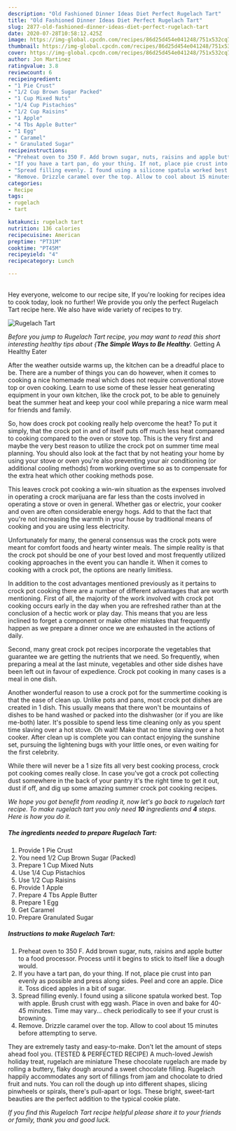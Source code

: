 ```yaml
---
description: "Old Fashioned Dinner Ideas Diet Perfect Rugelach Tart"
title: "Old Fashioned Dinner Ideas Diet Perfect Rugelach Tart"
slug: 2877-old-fashioned-dinner-ideas-diet-perfect-rugelach-tart
date: 2020-07-28T10:58:12.425Z
image: https://img-global.cpcdn.com/recipes/86d25d454e041248/751x532cq70/rugelach-tart-recipe-main-photo.jpg
thumbnail: https://img-global.cpcdn.com/recipes/86d25d454e041248/751x532cq70/rugelach-tart-recipe-main-photo.jpg
cover: https://img-global.cpcdn.com/recipes/86d25d454e041248/751x532cq70/rugelach-tart-recipe-main-photo.jpg
author: Jon Martinez
ratingvalue: 3.8
reviewcount: 6
recipeingredient:
- "1 Pie Crust"
- "1/2 Cup Brown Sugar Packed"
- "1 Cup Mixed Nuts"
- "1/4 Cup Pistachios"
- "1/2 Cup Raisins"
- "1 Apple"
- "4 Tbs Apple Butter"
- "1 Egg"
- " Caramel"
- " Granulated Sugar"
recipeinstructions:
- "Preheat oven to 350 F. Add brown sugar, nuts, raisins and apple butter to a food processor. Process until it begins to stick to itself like a dough would."
- "If you have a tart pan, do your thing. If not, place pie crust into pan evenly as possible and press along sides. Peel and core an apple. Dice it. Toss diced apples in a bit of sugar."
- "Spread filling evenly. I found using a silicone spatula worked best. Top with apple. Brush crust with egg wash. Place in oven and bake for 40-45 minutes. Time may vary... check periodically to see if your crust is browning."
- "Remove. Drizzle caramel over the top. Allow to cool about 15 minutes before attempting to serve."
categories:
- Recipe
tags:
- rugelach
- tart

katakunci: rugelach tart 
nutrition: 136 calories
recipecuisine: American
preptime: "PT31M"
cooktime: "PT45M"
recipeyield: "4"
recipecategory: Lunch

---
```

<br>
Hey everyone, welcome to our recipe site, If you're looking for recipes idea to cook today, look no further! We provide you only the perfect Rugelach Tart recipe here. We also have wide variety of recipes to try.
<br>


![Rugelach Tart](https://img-global.cpcdn.com/recipes/86d25d454e041248/751x532cq70/rugelach-tart-recipe-main-photo.jpg)

<i>Before you jump to Rugelach Tart recipe, you may want to read this short interesting healthy tips about {<strong>The Simple Ways to Be Healthy</strong>.</i>
Getting A Healthy Eater


After the weather outside warms up, the kitchen can be a dreadful place to be. There are a number of things you can do however, when it comes to cooking a nice homemade meal which does not require conventional stove top or oven cooking. Learn to use some of these lesser heat generating equipment in your own kitchen, like the crock pot, to be able to genuinely beat the summer heat and keep your cool while preparing a nice warm meal for friends and family.

So, how does crock pot cooking really help overcome the heat? To put it simply, that the crock pot in and of itself puts off much less heat compared to cooking compared to the oven or stove top. This is the very first and maybe the very best reason to utilize the crock pot on summer time meal planning. You should also look at the fact that by not heating your home by using your stove or oven you're also preventing your air conditioning (or additional cooling methods) from working overtime so as to compensate for the extra heat which other cooking methods pose.

This leaves crock pot cooking a win-win situation as the expenses involved in operating a crock marijuana are far less than the costs involved in operating a stove or oven in general. Whether gas or electric, your cooker and oven are often considerable energy hogs. Add to that the fact that you're not increasing the warmth in your house by traditional means of cooking and you are using less electricity.

Unfortunately for many, the general consensus was the crock pots were meant for comfort foods and hearty winter meals.  The simple reality is that the crock pot should be one of your best loved and most frequently utilized cooking approaches in the event you can handle it. When it comes to cooking with a crock pot, the options are nearly limitless.  



In addition to the cost advantages mentioned previously as it pertains to crock pot cooking there are a number of different advantages that are worth mentioning. First of all, the majority of the work involved with crock pot cooking occurs early in the day when you are refreshed rather than at the conclusion of a hectic work or play day. This means that you are less inclined to forget a component or make other mistakes that frequently happen as we prepare a dinner once we are exhausted in the actions of daily.

Second, many great crock pot recipes incorporate the vegetables that guarantee we are getting the nutrients that we need. So frequently, when preparing a meal at the last minute, vegetables and other side dishes have been left out in favour of expedience. Crock pot cooking in many cases is a meal in one dish.

Another wonderful reason to use a crock pot for the summertime cooking is that the ease of clean up.  Unlike pots and pans, most crock pot dishes are created in 1 dish. This usually means that there won't be mountains of dishes to be hand washed or packed into the dishwasher (or if you are like me-both) later. It's possible to spend less time cleaning only as you spent time slaving over a hot stove. Oh wait! Make that no time slaving over a hot cooker. After clean up is complete you can contact enjoying the sunshine set, pursuing the lightening bugs with your little ones, or even waiting for the first celebrity.

While there will never be a 1 size fits all very best cooking process, crock pot cooking comes really close. In case you've got a crock pot collecting dust somewhere in the back of your pantry it's the right time to get it out, dust if off, and dig up some amazing summer crock pot cooking recipes.


<i>We hope you got benefit from reading it, now let's go back to rugelach tart recipe. To make rugelach tart you only need <strong>10</strong> ingredients and <strong>4</strong> steps. Here is how you do it.
</i>

##### The ingredients needed to prepare Rugelach Tart:

1. Provide 1 Pie Crust
1. You need 1/2 Cup Brown Sugar (Packed)
1. Prepare 1 Cup Mixed Nuts
1. Use 1/4 Cup Pistachios
1. Use 1/2 Cup Raisins
1. Provide 1 Apple
1. Prepare 4 Tbs Apple Butter
1. Prepare 1 Egg
1. Get  Caramel
1. Prepare  Granulated Sugar


##### Instructions to make Rugelach Tart:

1. Preheat oven to 350 F. Add brown sugar, nuts, raisins and apple butter to a food processor. Process until it begins to stick to itself like a dough would.
1. If you have a tart pan, do your thing. If not, place pie crust into pan evenly as possible and press along sides. Peel and core an apple. Dice it. Toss diced apples in a bit of sugar.
1. Spread filling evenly. I found using a silicone spatula worked best. Top with apple. Brush crust with egg wash. Place in oven and bake for 40-45 minutes. Time may vary... check periodically to see if your crust is browning.
1. Remove. Drizzle caramel over the top. Allow to cool about 15 minutes before attempting to serve.


They are extremely tasty and easy-to-make. Don&#39;t let the amount of steps ahead fool you. (TESTED &amp; PERFECTED RECIPE) A much-loved Jewish holiday treat, rugelach are miniature These chocolate rugelach are made by rolling a buttery, flaky dough around a sweet chocolate filling. Rugelach happily accommodates any sort of fillings from jam and chocolate to dried fruit and nuts. You can roll the dough up into different shapes, slicing pinwheels or spirals, there&#39;s pull-apart or logs. These bright, sweet-tart beauties are the perfect addition to the typical cookie plate. 

<i>If you find this Rugelach Tart recipe helpful please share it to your friends or family, thank you and good luck.</i>
